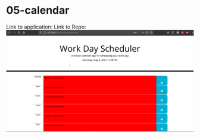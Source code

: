# 05-calendar
Link to application: 
Link to Repo:
![A preview of my application:](./Assets/calendar.png)